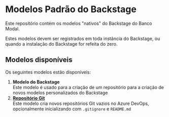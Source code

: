 # Modelos Padrão do Backstage

Este repositório contém os modelos "nativos" do Backstage do Banco Modal.

Estes modelos devem ser registrados em toda instância do Backstage, ou quando a instalação do Backstage for refeita do zero.

## Modelos disponíveis

Os seguintes modelos estão disponíveis:

1. **Modelo do Backstage**  
   Este modelo é usado para a criação de um repositório para a criação de novos modelos personalizados do Backstage
2. **[Repositório Git](backstage-templates?path=%2Fgit-repo%2FTemplate.yaml)**  
   Este modelo cria novos repositórios Git vazios no Azure DevOps, opcionalmente inicializando com `.gitignore` e `README.md`
